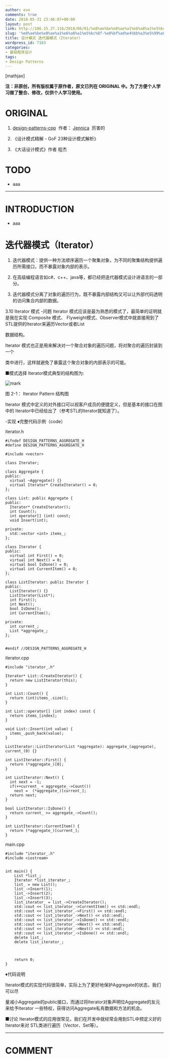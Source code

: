 ```yaml
---
author: evo
comments: true
date: 2018-05-31 23:46:07+00:00
layout: post
link: http://106.15.37.116/2018/06/01/%e8%ae%be%e8%ae%a1%e6%a8%a1%e5%bc%8f-%e8%bf%ad%e4%bb%a3%e5%99%a8%e6%a8%a1%e5%bc%8f%ef%bc%88iterator%ef%bc%89/
slug: '%e8%ae%be%e8%ae%a1%e6%a8%a1%e5%bc%8f-%e8%bf%ad%e4%bb%a3%e5%99%a8%e6%a8%a1%e5%bc%8f%ef%bc%88iterator%ef%bc%89'
title: 设计模式 迭代器模式（Iterator）
wordpress_id: 7183
categories:
- 基础程序设计
tags:
- Design Patterns
---
```


<!-- more -->

[mathjax]

**注：非原创，所有版权属于原作者，原文已列在 ORIGINAL 中。为了方便个人学习做了整合、修改，仅供个人学习使用。**


# ORIGINAL






  1. [design-patterns-cpp](https://github.com/yogykwan/design-patterns-cpp)  作者： [Jennica](http://jennica.space/)  厉害的


  2. 《设计模式精解 - GoF 23种设计模式解析》


  3. 《大话设计模式》作者 程杰




# TODO






  * aaa





* * *





# INTRODUCTION






  * aaa





# 迭代器模式（Iterator）






  1. 迭代器模式：提供一种方法顺序遍历一个聚集对象，为不同的聚集结构提供遍历所需接口，而不暴露对象内部的表示。


  2. 在高级编程语言如c#、c++、java等，都已经把迭代器模式设计进语言的一部分。


  3. 迭代器模式分离了对象的遍历行为，既不暴露内部结构又可以让外部代码透明的访问集合内部的数据。








3.10 Iterator 模式
-问题
Iterator 模式应该是最为熟悉的模式了，最简单的证明就是我在实现 Composite 模式、 Flyweight模式、Observer模式中就直接用到了 STL提供的Iterator来遍历Vector或者List

数据结构。

Iterator 模式也正是用来解决对一个聚合对象的遍历问题，将对聚合的遍历封装到一个

类中进行，这样就避免了暴露这个聚合对象的内部表示的可能。

■模式选择
Iterator模式典型的结构图为:


![mark](http://pacdb2bfr.bkt.clouddn.com/blog/image/180727/jK5G7k7ic1.png?imageslim)

图 2-1： Iterator Pattern 结构图

Iterator 模式中定义的对外接口可以视客户成员的便捷定义，但是基本的接口在图中的 Iterator中已经给出了（参考STL的Iterator就知道了）。

-实现
♦完整代码示例（code）

iterator.h


    #ifndef DESIGN_PATTERNS_AGGREGATE_H
    #define DESIGN_PATTERNS_AGGREGATE_H

    #include <vector>

    class Iterator;

    class Aggregate {
    public:
      virtual ~Aggregate() {}
      virtual Iterator* CreateIterator() = 0;
    };

    class List: public Aggregate {
    public:
      Iterator* CreateIterator();
      int Count();
      int operator[] (int) const;
      void Insert(int);

    private:
      std::vector <int> items_;
    };

    class Iterator {
    public:
      virtual int First() = 0;
      virtual int Next() = 0;
      virtual bool IsDone() = 0;
      virtual int CurrentItem() = 0;
    };

    class ListIterator: public Iterator {
    public:
      ListIterator() {}
      ListIterator(List*);
      int First();
      int Next();
      bool IsDone();
      int CurrentItem();

    private:
      int current_;
      List *aggregate_;
    };


    #endif //DESIGN_PATTERNS_AGGREGATE_H



iterator.cpp


    #include "iterator_.h"

    Iterator* List::CreateIterator() {
      return new ListIterator(this);
    }

    int List::Count() {
      return (int)items_.size();
    }

    int List::operator[] (int index) const {
      return items_[index];
    }

    void List::Insert(int value) {
      items_.push_back(value);
    }

    ListIterator::ListIterator(List *aggregate): aggregate_(aggregate), current_(0) {}

    int ListIterator::First() {
      return (*aggregate_)[0];
    }

    int ListIterator::Next() {
      int next = -1;
      if(++current_ < aggregate_->Count())
        next =  (*aggregate_)[current_];
      return next;
    }

    bool ListIterator::IsDone() {
      return current_ >= aggregate_->Count();
    }

    int ListIterator::CurrentItem() {
      return (*aggregate_)[current_];
    }



main.cpp


    #include "iterator_.h"
    #include <iostream>


    int main() {
        List *list_;
        Iterator *list_iterator_;
        list_ = new List();
        list_->Insert(1);
        list_->Insert(2);
        list_->Insert(3);
        list_iterator_ = list_->CreateIterator();
        std::cout << list_iterator_->CurrentItem() << std::endl;
        std::cout << list_iterator_->First() << std::endl;
        std::cout << list_iterator_->Next() << std::endl;
        std::cout << list_iterator_->IsDone() << std::endl;
        std::cout << list_iterator_->Next() << std::endl;
        std::cout << list_iterator_->Next() << std::endl;
        std::cout << list_iterator_->IsDone() << std::endl;
        delete list_;
        delete list_iterator_;



        return 0;
    }


♦代码说明

Iterator模式的实现代码很简单，实际上为了更好地保护Aggregate的状态，我们可以尽

量减小Aggregate的public接口，而通过将Iterator对象声明位Aggregate的友元来给予Iterator 一些特权，获得访问Aggregate私有数据和方法的机会。

■讨论
Iterator模式的应用很常见，我们在开发中就经常会用到STL中预定义好的Iterator来对 STL类进行遍历（Vector、Set等）。













* * *





# COMMENT
